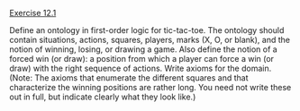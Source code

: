 [Exercise 12.1](12-1/)

Define an ontology in first-order logic for tic-tac-toe. The ontology
should contain situations, actions, squares, players, marks (X, O, or
blank), and the notion of winning, losing, or drawing a game. Also
define the notion of a forced win (or draw): a position from which a
player can force a win (or draw) with the right sequence of actions.
Write axioms for the domain. (Note: The axioms that enumerate the
different squares and that characterize the winning positions are rather
long. You need not write these out in full, but indicate clearly what
they look like.)
